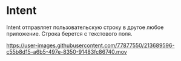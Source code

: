 # Intent

Intent отправляет пользовательскую строку в другое любое приложение. Строка берется с текстового поля.

https://user-images.githubusercontent.com/77877550/213689596-c55b8d15-a6b5-497e-8350-91483fc86740.mov
